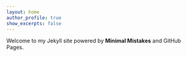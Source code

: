 ```yaml
---
layout: home
author_profile: true
show_excerpts: false
---
```




Welcome to my Jekyll site powered by **Minimal Mistakes** and GitHub Pages.
